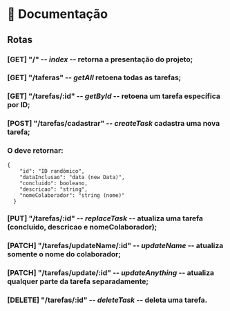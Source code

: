# 📂 Documentação 

## Rotas

### [GET] **"/"** -- _index_ -- retorna a presentação do projeto;

### [GET] **"/taferas"** -- _getAll_ retoena todas as tarefas;

### [GET] **"/tarefas/:id"** -- _getById_ -- retoena um tarefa específica por ID;

### [POST] **"/tarefas/cadastrar"** -- _createTask_ cadastra uma nova tarefa;

### O deve retornar:
```
{
    "id": "ID randômico",
    "dataInclusao": "data (new Data)",
    "concluido": booleano,
    "descricao": "string",
    "nomeColaborador": "string (nome)"
  }
```

### [PUT] **"/tarefas/:id"** -- _replaceTask_ -- atualiza uma tarefa (concluido, descricao e nomeColaborador);

### [PATCH] **"/tarefas/updateName/:id"** -- _updateName_ -- atualiza somente o nome do colaborador;

### [PATCH] **"/tarefas/update/:id"** -- _updateAnything_ -- atualiza qualquer parte da tarefa separadamente;

### [DELETE] **"/tarefas/:id"** -- _deleteTask_ -- deleta uma tarefa.

